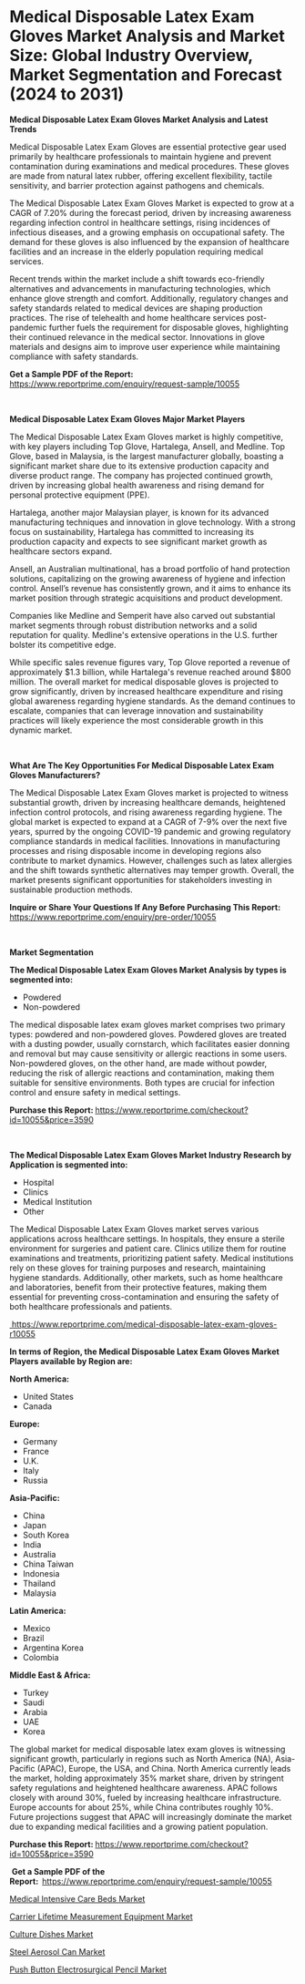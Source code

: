 <p><h1>Medical Disposable Latex Exam Gloves Market Analysis and Market Size: Global Industry Overview, Market Segmentation and Forecast (2024 to 2031)</h1></p><p><strong>Medical Disposable Latex Exam Gloves Market Analysis and Latest Trends</strong></p>
<p><p>Medical Disposable Latex Exam Gloves are essential protective gear used primarily by healthcare professionals to maintain hygiene and prevent contamination during examinations and medical procedures. These gloves are made from natural latex rubber, offering excellent flexibility, tactile sensitivity, and barrier protection against pathogens and chemicals. </p><p>The Medical Disposable Latex Exam Gloves Market is expected to grow at a CAGR of 7.20% during the forecast period, driven by increasing awareness regarding infection control in healthcare settings, rising incidences of infectious diseases, and a growing emphasis on occupational safety. The demand for these gloves is also influenced by the expansion of healthcare facilities and an increase in the elderly population requiring medical services.</p><p>Recent trends within the market include a shift towards eco-friendly alternatives and advancements in manufacturing technologies, which enhance glove strength and comfort. Additionally, regulatory changes and safety standards related to medical devices are shaping production practices. The rise of telehealth and home healthcare services post-pandemic further fuels the requirement for disposable gloves, highlighting their continued relevance in the medical sector. Innovations in glove materials and designs aim to improve user experience while maintaining compliance with safety standards.</p></p>
<p><strong>Get a Sample PDF of the Report:&nbsp;</strong> <a href="https://www.reportprime.com/enquiry/request-sample/10055">https://www.reportprime.com/enquiry/request-sample/10055</a></p>
<p>&nbsp;</p>
<p><strong>Medical Disposable Latex Exam Gloves Major Market Players</strong></p>
<p><p>The Medical Disposable Latex Exam Gloves market is highly competitive, with key players including Top Glove, Hartalega, Ansell, and Medline. Top Glove, based in Malaysia, is the largest manufacturer globally, boasting a significant market share due to its extensive production capacity and diverse product range. The company has projected continued growth, driven by increasing global health awareness and rising demand for personal protective equipment (PPE).</p><p>Hartalega, another major Malaysian player, is known for its advanced manufacturing techniques and innovation in glove technology. With a strong focus on sustainability, Hartalega has committed to increasing its production capacity and expects to see significant market growth as healthcare sectors expand.</p><p>Ansell, an Australian multinational, has a broad portfolio of hand protection solutions, capitalizing on the growing awareness of hygiene and infection control. Ansell’s revenue has consistently grown, and it aims to enhance its market position through strategic acquisitions and product development.</p><p>Companies like Medline and Semperit have also carved out substantial market segments through robust distribution networks and a solid reputation for quality. Medline's extensive operations in the U.S. further bolster its competitive edge.</p><p>While specific sales revenue figures vary, Top Glove reported a revenue of approximately $1.3 billion, while Hartalega's revenue reached around $800 million. The overall market for medical disposable gloves is projected to grow significantly, driven by increased healthcare expenditure and rising global awareness regarding hygiene standards. As the demand continues to escalate, companies that can leverage innovation and sustainability practices will likely experience the most considerable growth in this dynamic market.</p></p>
<p>&nbsp;</p>
<p><strong>What Are The Key Opportunities For Medical Disposable Latex Exam Gloves Manufacturers?</strong></p>
<p><p>The Medical Disposable Latex Exam Gloves market is projected to witness substantial growth, driven by increasing healthcare demands, heightened infection control protocols, and rising awareness regarding hygiene. The global market is expected to expand at a CAGR of 7-9% over the next five years, spurred by the ongoing COVID-19 pandemic and growing regulatory compliance standards in medical facilities. Innovations in manufacturing processes and rising disposable income in developing regions also contribute to market dynamics. However, challenges such as latex allergies and the shift towards synthetic alternatives may temper growth. Overall, the market presents significant opportunities for stakeholders investing in sustainable production methods.</p></p>
<p><strong>Inquire or Share Your Questions If Any Before Purchasing This Report:</strong> <a href="https://www.reportprime.com/enquiry/pre-order/10055">https://www.reportprime.com/enquiry/pre-order/10055</a></p>
<p>&nbsp;</p>
<p><strong>Market Segmentation</strong></p>
<p><strong>The Medical Disposable Latex Exam Gloves Market Analysis by types is segmented into:</strong></p>
<p><ul><li>Powdered</li><li>Non-powdered</li></ul></p>
<p><p>The medical disposable latex exam gloves market comprises two primary types: powdered and non-powdered gloves. Powdered gloves are treated with a dusting powder, usually cornstarch, which facilitates easier donning and removal but may cause sensitivity or allergic reactions in some users. Non-powdered gloves, on the other hand, are made without powder, reducing the risk of allergic reactions and contamination, making them suitable for sensitive environments. Both types are crucial for infection control and ensure safety in medical settings.</p></p>
<p><strong>Purchase this Report:&nbsp;</strong><a href="https://www.reportprime.com/checkout?id=10055&price=3590">https://www.reportprime.com/checkout?id=10055&price=3590</a></p>
<p>&nbsp;</p>
<p><strong>The Medical Disposable Latex Exam Gloves Market Industry Research by Application is segmented into:</strong></p>
<p><ul><li>Hospital</li><li>Clinics</li><li>Medical Institution</li><li>Other</li></ul></p>
<p><p>The Medical Disposable Latex Exam Gloves market serves various applications across healthcare settings. In hospitals, they ensure a sterile environment for surgeries and patient care. Clinics utilize them for routine examinations and treatments, prioritizing patient safety. Medical institutions rely on these gloves for training purposes and research, maintaining hygiene standards. Additionally, other markets, such as home healthcare and laboratories, benefit from their protective features, making them essential for preventing cross-contamination and ensuring the safety of both healthcare professionals and patients.</p></p>
<p><a href="https://www.reportprime.com/medical-disposable-latex-exam-gloves-r10055">&nbsp;https://www.reportprime.com/medical-disposable-latex-exam-gloves-r10055</a></p>
<p><strong>In terms of Region, the Medical Disposable Latex Exam Gloves Market Players available by Region are:</strong></p>
<p>
    <p> <strong> North America: </strong>
        <ul>
            <li>United States</li>
            <li>Canada</li>
        </ul>
        </p> 
    <p> <strong> Europe: </strong>
        <ul>
            <li>Germany</li>
            <li>France</li>
            <li>U.K.</li>
            <li>Italy</li>
            <li>Russia</li>
        </ul>
        </p> 
    <p> <strong> Asia-Pacific: </strong>
        <ul>
            <li>China</li>
            <li>Japan</li>
            <li>South Korea</li>
            <li>India</li>
            <li>Australia</li>
            <li>China Taiwan</li>
            <li>Indonesia</li>
            <li>Thailand</li>
            <li>Malaysia</li>
        </ul>
        </p> 
    <p> <strong> Latin America: </strong>
        <ul>
            <li>Mexico</li>
            <li>Brazil</li>
            <li>Argentina Korea</li>
            <li>Colombia</li>
        </ul>
        </p> 
    <p> <strong> Middle East & Africa: </strong>
        <ul>
            <li>Turkey</li>
            <li>Saudi</li>
            <li>Arabia</li>
            <li>UAE</li>
            <li>Korea</li>
        </ul>
    </p>
    </p>
<p><p>The global market for medical disposable latex exam gloves is witnessing significant growth, particularly in regions such as North America (NA), Asia-Pacific (APAC), Europe, the USA, and China. North America currently leads the market, holding approximately 35% market share, driven by stringent safety regulations and heightened healthcare awareness. APAC follows closely with around 30%, fueled by increasing healthcare infrastructure. Europe accounts for about 25%, while China contributes roughly 10%. Future projections suggest that APAC will increasingly dominate the market due to expanding medical facilities and a growing patient population.</p></p>
<p><strong>Purchase this Report: </strong><a href="https://www.reportprime.com/checkout?id=10055&price=3590">https://www.reportprime.com/checkout?id=10055&price=3590</a></p>
<p>&nbsp;<strong>Get a Sample PDF of the Report:&nbsp;&nbsp;</strong><a href="https://www.reportprime.com/enquiry/request-sample/10055">https://www.reportprime.com/enquiry/request-sample/10055</a></p>
<p><strong></strong></p>
<p><p><a href="https://github.com/pizolina/Market-Research-Report-List-6/blob/main/medical-intensive-care-beds-market.md">Medical Intensive Care Beds Market</a></p><p><a href="https://medium.com/@eloisadavis1985/the-carrier-lifetime-measurement-equipment-industry-analysis-report-offers-a-comprehensive-and-0c4954736244">Carrier Lifetime Measurement Equipment Market</a></p><p><a href="https://www.linkedin.com/pulse/culture-dishes-market-size-share-analysis-growth-trends-bp2xf?trackingId=NxSCX53ESDisXvfrfMfSWw%3D%3D">Culture Dishes Market</a></p><p><a href="https://www.linkedin.com/pulse/role-steel-aerosol-can-market-applications-personal-carehouseholdinsecticideindustrialothers-rttwc?trackingId=CjLOJrjjS%2F25d6VWzlfFYA%3D%3D">Steel Aerosol Can Market</a></p><p><a href="https://issuu.com/reportprime-2/docs/push-button-electrosurgical-pencil-_89b2a67c554cba">Push Button Electrosurgical Pencil Market</a></p></p>